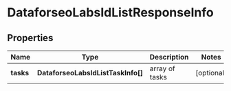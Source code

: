 # DataforseoLabsIdListResponseInfo

## Properties

| Name | Type | Description | Notes |
|------------ | ------------- | ------------- | -------------|
**tasks** | **DataforseoLabsIdListTaskInfo[]** | array of tasks |[optional]|